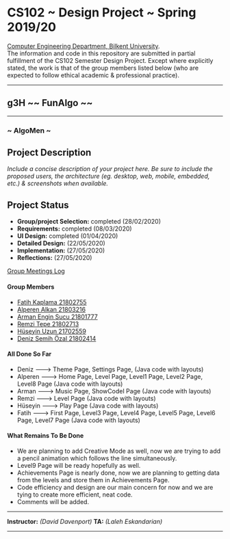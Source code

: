 
# CS102 ~ Design Project ~ Spring 2019/20
[Computer Engineering Department, Bilkent University](http://w3.cs.bilkent.edu.tr/en/).  
The information and code in this repository are submitted in partial fulfillment of the CS102 Semester Design Project. Except where explicitly stated, the work is that of the group members listed below (who are expected to follow ethical academic & professional practice).
****
## g3H ~~ FunAlgo ~~
****
### ~ AlgoMen ~

## Project Description
_Include a concise description of your project here. Be sure to include the proposed users, the architecture (eg. desktop, web, mobile, embedded, etc.) & screenshots when available._

## Project Status
+ **Group/project Selection:** completed (28/02/2020)
+ **Requirements:** completed (08/03/2020)
+ **UI Design:** completed (01/04/2020)
+ **Detailed Design:** (22/05/2020)
+ **Implementation:** (27/05/2020)
+ **Reflections:** (27/05/2020)

[Group Meetings Log](group/meetingslog.md)
#### Group Members
- [Fatih Kaplama      21802755](group/member1_log.md)    
- [Alperen Alkan     21803216](group/member2_log.md)
- [Arman Engin Sucu   21801777](group/member3_log.md)
- [Remzi Tepe         21802713](group/member4_log.md)
- [Hüseyin Uzun       21702559](group/member5_log.md)
- [Deniz Semih Özal     21802414](group/member6_log.md)

#### All Done So Far
+ Deniz ---> Theme Page, Settings Page, (Java code with layouts)
+ Alperen ---> Home Page, Level Page, Level1 Page, Level2 Page, Level8 Page (Java code with layouts)
+ Arman ---> Music Page, ShowCodeI Page (Java code with layouts)
+ Remzi ---> Level Page (Java code with layouts)
+ Hüseyin ---> Play Page (Java code with layouts)
+ Fatih ---> First Page, Level3 Page, Level4 Page, Level5 Page, Level6 Page, Level7 Page (Java code with layouts)

#### What Remains To Be Done
+ We are planning to add Creative Mode as well, now we are trying to add a pencil animation
which follows the line simultaneously. 
+ Level9 Page will be ready hopefully as well.
+ Achievements Page is nearly done, now we are planning to getting data from the levels and store them
in Achievements Page.
+ Code efficiency and design are our main concern for now and we are tying to create more efficient, neat code.
+ Comments will be added.


****
**Instructor:** _(David Davenport)_   **TA:**  _(Laleh Eskandarian)_
****
